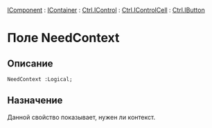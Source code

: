 ﻿---
Link: .Ctrl.IButton.@NeedContext
---

[IComponent](topic:Com.Custom.ComClasses.IComponent.Default) :
[IContainer](topic:Com.Custom.ComClasses.IContainer.Default) :
[Ctrl.IControl](topic:Com.Custom.ComClasses.Ctrl.IControl.Default) :
[Ctrl.IControlCell](topic:Com.Custom.ComClasses.Ctrl.IControlCell.Default) :
[Ctrl.IButton](Default)

# Поле NeedContext

## Описание

    NeedContext :Logical;

## Назначение

Данной свойство показывает, нужен ли контекст.